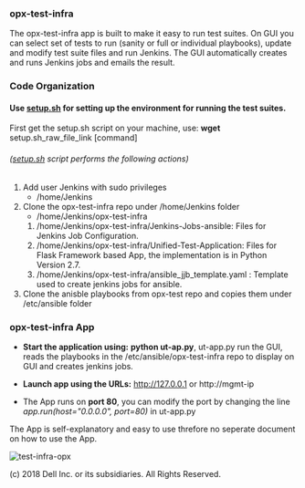### opx-test-infra
The opx-test-infra app is built to make it easy to run test suites. On GUI you can select set of tests to run (sanity or full or individual playbooks), update and modify test suite files and run Jenkins. The GUI automatically creates and runs Jenkins jobs and emails the result.
### Code Organization
#### Use [setup.sh](./setup.sh) for setting up the environment for running the test suites.
First get the setup.sh script on your machine, use: **wget** setup.sh_raw_file_link [command] 
###### ([setup.sh](./setup.sh) script performs the following actions)
1. Add user Jenkins with sudo privileges 
   * /home/Jenkins 
2. Clone the opx-test-infra repo under /home/Jenkins folder
   * /home/Jenkins/opx-test-infra
   1. /home/Jenkins/opx-test-infra/Jenkins-Jobs-ansible: Files for Jenkins Job Configuration.
   2. /home/Jenkins/opx-test-infra/Unified-Test-Application: Files for Flask Framework based App, the implementation is in Python Version 2.7.
   3. /home/Jenkins/opx-test-infra/ansible_jjb_template.yaml : Template used to create jenkins jobs for ansible.
3. Clone the anisble playbooks from opx-test repo and copies them under /etc/ansible folder

### opx-test-infra App

* **Start the application using:** **python ut-ap.py**, ut-app.py run the GUI, reads the playbooks in the /etc/ansible/opx-test-infra repo to display on GUI and creates jenkins jobs.

* **Launch app using the URLs:** http://127.0.0.1 or http://mgmt-ip

* The App runs on **port 80**, you can modify the port by changing the line *app.run(host="0.0.0.0", port=80)* in ut-app.py

The App is self-explanatory and easy to use threfore no seperate document on how to use the App.

![test-infra-opx](https://user-images.githubusercontent.com/14809064/46426350-267ed900-c6f3-11e8-8ca4-d96325effa91.PNG)


(c) 2018 Dell Inc. or its subsidiaries. All Rights Reserved.
